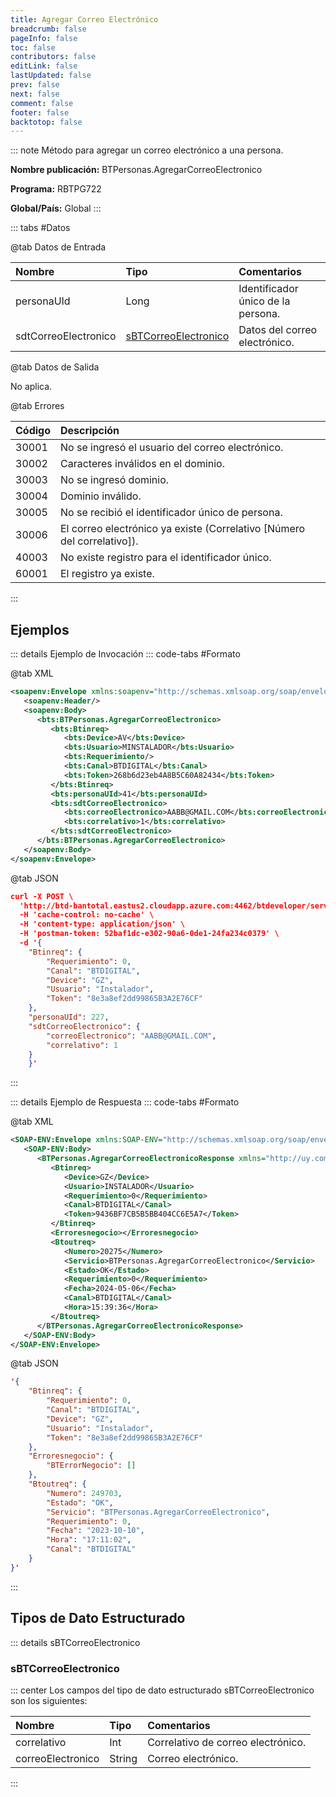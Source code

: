```yaml
---
title: Agregar Correo Electrónico
breadcrumb: false
pageInfo: false
toc: false
contributors: false
editLink: false
lastUpdated: false
prev: false
next: false
comment: false
footer: false
backtotop: false
---
```


<!-- ABRE DATOS DEL MÉTODO -->
::: note Método para agregar un correo electrónico a una persona.

**Nombre publicación:** BTPersonas.AgregarCorreoElectronico

**Programa:** RBTPG722

**Global/País:** Global
:::
<!-- CIERRA DATOS DEL MÉTODO -->

<!-- ABRE TABLA DE DATOS -->
::: tabs #Datos 

@tab Datos de Entrada

Nombre | Tipo | Comentarios
:--------- | :--------- | :---------
personaUId | Long | Identificador único de la persona.
sdtCorreoElectronico | [sBTCorreoElectronico](#sbtcorreoelectronico) | Datos del correo electrónico.

@tab Datos de Salida

No aplica.

@tab Errores

Código | Descripción
:--------- | :-----------
30001 | No se ingresó el usuario del correo electrónico.
30002 | Caracteres inválidos en el dominio.
30003 | No se ingresó dominio.
30004 | Dominio inválido.
30005 | No se recibió el identificador único de persona.
30006 | El correo electrónico ya existe (Correlativo [Número del correlativo]).
40003 | No existe registro para el identificador único.
60001 | El registro ya existe.
::: 
<!-- CIERRA TABLA DE DATOS -->

## **Ejemplos**

<!-- ABRE EJEMPLO DE INVOCACIÓN -->
::: details Ejemplo de Invocación 
::: code-tabs #Formato

@tab XML
```xml
<soapenv:Envelope xmlns:soapenv="http://schemas.xmlsoap.org/soap/envelope/" xmlns:bts="http://uy.com.dlya.bantotal/BTSOA/">
   <soapenv:Header/>
   <soapenv:Body>
      <bts:BTPersonas.AgregarCorreoElectronico>
         <bts:Btinreq>
            <bts:Device>AV</bts:Device>
            <bts:Usuario>MINSTALADOR</bts:Usuario>
            <bts:Requerimiento/>
            <bts:Canal>BTDIGITAL</bts:Canal>
            <bts:Token>268b6d23eb4A8B5C60A82434</bts:Token>
         </bts:Btinreq>
         <bts:personaUId>41</bts:personaUId>
         <bts:sdtCorreoElectronico>           
            <bts:correoElectronico>AABB@GMAIL.COM</bts:correoElectronico>
            <bts:correlativo>1</bts:correlativo>
         </bts:sdtCorreoElectronico>
      </bts:BTPersonas.AgregarCorreoElectronico>
   </soapenv:Body>
</soapenv:Envelope>
```

@tab JSON
```json
curl -X POST \
  'http://btd-bantotal.eastus2.cloudapp.azure.com:4462/btdeveloper/servlet/com.dlya.bantotal.odwsbt_BTPersonas?AgregarCorreoElectronico' \
  -H 'cache-control: no-cache' \
  -H 'content-type: application/json' \
  -H 'postman-token: 52baf1dc-e302-90a6-0de1-24fa234c0379' \
  -d '{
	"Btinreq": {
        "Requerimiento": 0,
        "Canal": "BTDIGITAL",
        "Device": "GZ",
        "Usuario": "Instalador",
        "Token": "8e3a8ef2dd99865B3A2E76CF"
    },
    "personaUId": 227,
    "sdtCorreoElectronico": {
        "correoElectronico": "AABB@GMAIL.COM",
        "correlativo": 1
    }
    }'
```
:::
<!-- CIERRA EJEMPLO DE INVOCACIÓN -->

<!-- ABRE EJEMPLO DE RESPUESTA -->
::: details Ejemplo de Respuesta 
::: code-tabs #Formato

@tab XML
```xml
<SOAP-ENV:Envelope xmlns:SOAP-ENV="http://schemas.xmlsoap.org/soap/envelope/" xmlns:xsd="http://www.w3.org/2001/XMLSchema" xmlns:SOAP-ENC="http://schemas.xmlsoap.org/soap/encoding/" xmlns:xsi="http://www.w3.org/2001/XMLSchema-instance">
   <SOAP-ENV:Body>
      <BTPersonas.AgregarCorreoElectronicoResponse xmlns="http://uy.com.dlya.bantotal/BTSOA/">
         <Btinreq>
            <Device>GZ</Device>
            <Usuario>INSTALADOR</Usuario>
            <Requerimiento>0</Requerimiento>
            <Canal>BTDIGITAL</Canal>
            <Token>9436BF7CB5B5BB404CC6E5A7</Token>
         </Btinreq>
         <Erroresnegocio></Erroresnegocio>
         <Btoutreq>
            <Numero>20275</Numero>
            <Servicio>BTPersonas.AgregarCorreoElectronico</Servicio>
            <Estado>OK</Estado>
            <Requerimiento>0</Requerimiento>
            <Fecha>2024-05-06</Fecha>
            <Canal>BTDIGITAL</Canal>
            <Hora>15:39:36</Hora>
         </Btoutreq>
      </BTPersonas.AgregarCorreoElectronicoResponse>
   </SOAP-ENV:Body>
</SOAP-ENV:Envelope>
```

@tab JSON
```json
'{
	"Btinreq": {
        "Requerimiento": 0,
        "Canal": "BTDIGITAL",
        "Device": "GZ",
        "Usuario": "Instalador",
        "Token": "8e3a8ef2dd99865B3A2E76CF"
    },
    "Erroresnegocio": {
        "BTErrorNegocio": []
    },
    "Btoutreq": {
        "Numero": 249703,
        "Estado": "OK",
        "Servicio": "BTPersonas.AgregarCorreoElectronico",
        "Requerimiento": 0,
        "Fecha": "2023-10-10",
        "Hora": "17:11:02",
        "Canal": "BTDIGITAL"
    }
}'
```
::: 
<!-- CIERRA EJEMPLO DE RESPUESTA -->

## **Tipos de Dato Estructurado**

<!-- ABRE SDT -->
::: details sBTCorreoElectronico  

### sBTCorreoElectronico

::: center 
Los campos del tipo de dato estructurado sBTCorreoElectronico son los siguientes: 

Nombre | Tipo | Comentarios 
:--------- | :----------- | :----------- 
correlativo | Int | Correlativo de correo electrónico.
correoElectronico | String | Correo electrónico.
:::
<!-- CIERRA SDT -->